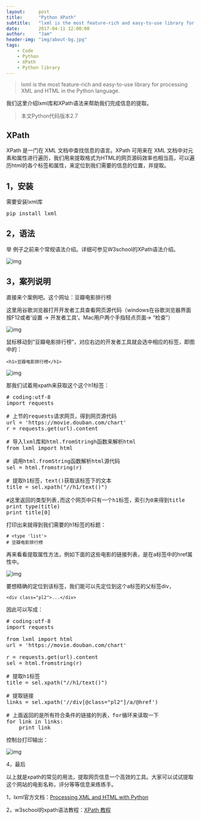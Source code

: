 ```yaml
---
layout:     post
title:      "Python XPath"
subtitle:   "lxml is the most feature-rich and easy-to-use library for processing XML and HTML in the Python language."
date:       2017-04-11 12:00:00
author:     "Jam"
header-img: "img/about-bg.jpg"
tags:
    - Code
    - Python
    - XPath
    - Python library
---
```


> lxml is the most feature-rich and easy-to-use library for processing XML and HTML in the Python language.

我们这里介绍lxml库和XPath语法来帮助我们完成信息的提取。


> 本文Python代码版本2.7

## XPath

XPath 是一门在 XML 文档中查找信息的语言。XPath 可用来在 XML 文档中对元素和属性进行遍历，我们用来提取格式为HTML的网页源码效率也相当高，可以遍历html的各个标签和属性，来定位到我们需要的信息的位置，并提取。


## 1，安装

需要安装lxml库

<pre>
pip install lxml
</pre>

## 2，语法
举
例子之前来个常规语法介绍。详细可参见W3school的XPath语法介绍。

![img](/img/in-post/post-python-xapth.png)

## 3，案列说明

直接来个案例吧。这个网址：豆瓣电影排行榜

这里用谷歌浏览器打开开发者工具查看网页源代码（windows在谷歌浏览器界面按F12或者‘设置 -&gt; 开发者工具’。Mac用户两个手指轻点页面-&gt; “检查”）

![img](/img/in-post/post-python-xapth-db-index.png)

鼠标移动到“豆瓣电影排行榜”，对应右边的开发者工具就会选中相应的标签，即图中的：

```
<h1>豆瓣电影排行榜</h1>
```
![img](/img/in-post/post-python-xapth-db-h1.png)

那我们试着用xpath来获取这个这个h1标签：

<pre>
# coding:utf-8 
import requests 

# 上节的requests请求网页，得到网页源代码 
url = 'https://movie.douban.com/chart' 
r = requests.get(url).content 

# 导入lxml库和html.fromStringh函数来解析html 
from lxml import html 

# 调用html.fromString函数解析html源代码 
sel = html.fromstring(r) 

# 提取h1标签，text()获取该标签下的文本 
title = sel.xpath("//h1/text()") 

#这里返回的类型列表,而这个网页中只有一个h1标签，索引为0来得到title 
print type(title) 
print title[0]
</pre>

打印出来就得到我们需要的h1标签的标题：

```
# <type 'list'> 
# 豆瓣电影排行榜
```

再来看看提取属性方法，例如下面的这些电影的链接列表，是在a标签中的href属性中。

![img](/img/in-post/post-python-xpath-db.png)

要想精确的定位到该标签，我们能可以先定位到这个a标签的父标签div，

```
<div class="pl2">...</div>
```

因此可以写成：

<pre>
# coding:utf-8 
import requests 

from lxml import html 
url = 'https://movie.douban.com/chart' 

r = requests.get(url).content 
sel = html.fromstring(r) 

# 提取h1标签 
title = sel.xpath("//h1/text()") 

# 提取链接 
links = sel.xpath('//div[@class="pl2"]/a/@href') 

# 上面返回的是所有符合条件的链接的列表，for循环来读取一下 
for link in links: 
    print link
</pre>

控制台打印输出：

![img](/img/in-post/post-python-xapth-result.png)



4，最后

以上就是xpath的常见的用法，提取网页信息一个高效的工具。大家可以试试提取这个网站的电影名称，评分等等信息来练练手。

1，lxml官方文档：[Processing XML and HTML with Python](http://link.zhihu.com/?target=http%3A//lxml.de/index.html%23documentation)

2，w3school的xpath语法教程：[XPath 教程](http://link.zhihu.com/?target=http%3A//www.w3school.com.cn/xpath/index.asp)
